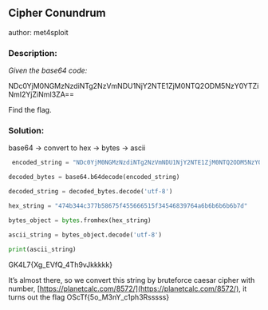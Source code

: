 ## **Cipher Conundrum**

author: met4sploit

### **Description:**

*Given the base64 code:*

NDc0YjM0NGMzNzdiNTg2NzVmNDU1NjY2NTE1ZjM0NTQ2ODM5NzY0YTZiNmI2YjZiNmI3ZA==

Find the flag.

### **Solution:**

base64 -> convert to hex -> bytes -> ascii

```python
 encoded_string = "NDc0YjM0NGMzNzdiNTg2NzVmNDU1NjY2NTE1ZjM0NTQ2ODM5NzY0YTZiNmI2YjZiNmI3ZA=="

decoded_bytes = base64.b64decode(encoded_string)

decoded_string = decoded_bytes.decode('utf-8')

hex_string = "474b344c377b58675f455666515f34546839764a6b6b6b6b6b7d"

bytes_object = bytes.fromhex(hex_string)

ascii_string = bytes_object.decode('utf-8')

print(ascii_string)
```

GK4L7{Xg_EVfQ_4Th9vJkkkkk}

It’s almost there, so we convert this string by bruteforce caesar cipher with number, [https://planetcalc.com/8572/](https://planetcalc.com/8572/), it turns out the flag OScTf{5o_M3nY_c1ph3Rsssss}

